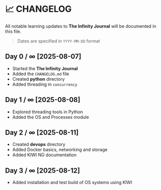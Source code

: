 # 📈 CHANGELOG

All notable learning updates to **The Infinity Journal** will be documented in this file.
> Dates are specified in `YYYY-MM-DD` format

## Day 0 / ∞ [2025-08-07]

- Started the **The Infinity Journal**
- Added the `CHANGELOG.md` file
- Created **python** directory
- Added threading in `concurrency`

## Day 1 / ∞ [2025-08-08]

- Explored threading tools in Python
- Added the OS and Processes module

## Day 2 / ∞ [2025-08-11]

- Created **devops** directory
- Added Docker basics, networking and storage
- Added KIWI NG documentation

## Day 3 / ∞ [2025-08-12]

- Added installation and test build of OS systems using KIWI
